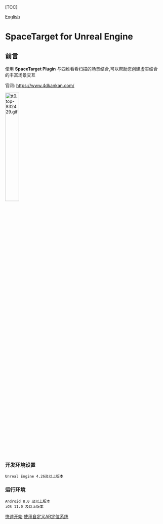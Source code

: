 [TOC]

[English](README_EN.md "English")
# SpaceTarget for Unreal Engine

## 前言
使用 **SpaceTarget Plugin** 与四维看看扫描的场景结合,可以帮助您创建虚实结合的丰富场景交互

官网: https://www.4dkankan.com/

<img src=doc/ueimgs/60ddcb1246dc4.gif width = "30%"  alt="tt0.top-832429.gif"/>

### 开发环境设置

	Unreal Engine 4.26及以上版本

### 运行环境

	Android 8.0 及以上版本
	iOS 11.0 及以上版本


[快速开始](QUICKSTART.md "快速开始")
[使用自定义AR定位系统](OTHERARSYSTEM.md "使用自定义AR定位系统")